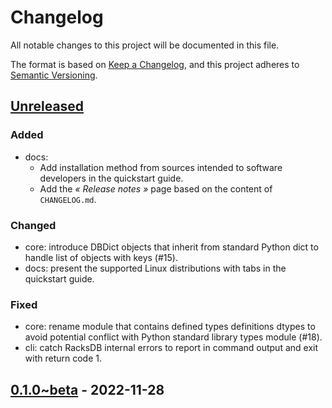 # Changelog

All notable changes to this project will be documented in this file.

The format is based on [Keep a Changelog](https://keepachangelog.com/en/1.0.0/),
and this project adheres to
[Semantic Versioning](https://semver.org/spec/v2.0.0.html).

## [Unreleased]

### Added
- docs:
  - Add installation method from sources intended to software developers in the
    quickstart guide.
  - Add the _« Release notes »_ page based on the content of `CHANGELOG.md`.

### Changed
- core: introduce DBDict objects that inherit from standard Python dict to
  handle list of objects with keys (#15).
- docs: present the supported Linux distributions with tabs in the quickstart
  guide.

### Fixed
- core: rename module that contains defined types definitions dtypes to avoid
  potential conflict with Python standard library types module (#18).
- cli: catch RacksDB internal errors to report in command output and exit with
  return code 1.


## [0.1.0~beta] - 2022-11-28

[unreleased]: https://github.com/rackslab/racksdb/compare/v0.1.0-beta...HEAD
[0.1.0~beta]: https://github.com/rackslab/racksdb/releases/tag/v0.1.0-beta
